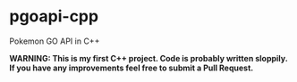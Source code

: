 # pgoapi-cpp
Pokemon GO API in C++

**WARNING: This is my first C++ project. Code is probably written sloppily. If you have any improvements feel free to submit a Pull Request.**

